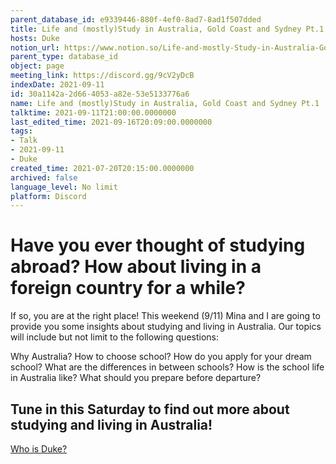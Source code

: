 ```yaml
---
parent_database_id: e9339446-880f-4ef0-8ad7-8ad1f507dded
title: Life and (mostly)Study in Australia, Gold Coast and Sydney Pt.1
hosts: Duke
notion_url: https://www.notion.so/Life-and-mostly-Study-in-Australia-Gold-Coast-and-Sydney-Pt-1-30a1142a2d664053a82e53e5133776a6
parent_type: database_id
object: page
meeting_link: https://discord.gg/9cV2yDcB
indexDate: 2021-09-11
id: 30a1142a-2d66-4053-a82e-53e5133776a6
name: Life and (mostly)Study in Australia, Gold Coast and Sydney Pt.1
talktime: 2021-09-11T21:00:00.0000000
last_edited_time: 2021-09-16T20:09:00.0000000
tags:
- Talk
- 2021-09-11
- Duke
created_time: 2021-07-20T20:15:00.0000000
archived: false
language_level: No limit
platform: Discord
---
```



# Have you ever thought of studying abroad? How about living in a foreign country for a while?

If so, you are at the right place! This weekend (9/11) Mina and I are going to provide you some insights about studying and living in Australia. Our topics will include but not limit to the following questions:

Why Australia?
How to choose school?
How do you apply for your dream school?
What are the differences in between schools?
How is the school life in Australia like?
What should you prepare before departure?

## Tune in this Saturday to find out more about studying and living in Australia!
[Who is Duke?](/e0958ccc596f4efea798c99507f0f16e)









